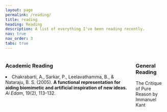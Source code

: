 ```yaml
---
layout: page
permalink: /reading/
title: reading
heading: Reading
description: A list of everything I've been reading recently.
nav: true
nav_order: 3
tabs: true
---
```


<div class="columns">
    <div class="column">
        <h3><b>Academic Reading</b></h3>
        <u1>
            <li>Chakrabarti, A., Sarkar, P., Leelavathamma, B., & Nataraju, B. S. (2005). <b>A functional representation for aiding biomimetic and artificial inspiration of new ideas.</b> <i>Ai Edam</i>, 19(2), 113-132.
        </u1>
    </div>
    <div class="column">
        <h3> General Reading </h3>
        <u1>
            The Critique of Pure Reason by Immanuel Kant
        </u1>    
    </div>        
</div>
